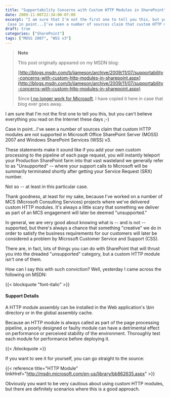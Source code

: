 ```yaml
---
title: "Supportability Concerns with Custom HTTP Modules in SharePoint"
date: 2009-11-06T22:34:00-07:00
excerpt: "I am sure that I'm not the first one to tell you this, but you can't believe everything you read on the Internet these days ;-) 
 Case in point...I've seen a number of sources claim that custom HTTP modules are not supported in Microsoft Office SharePoint..."
draft: true
categories: ["SharePoint"]
tags: ["MOSS 2007", "WSS v3"]
---
```


> **Note**
>
> This post originally appeared on my MSDN blog:
>
> [http://blogs.msdn.com/b/jjameson/archive/2009/11/07/supportability-concerns-with-custom-http-modules-in-sharepoint.aspx](http://blogs.msdn.com/b/jjameson/archive/2009/11/07/supportability-concerns-with-custom-http-modules-in-sharepoint.aspx)
>
> Since
> [I no longer work for Microsoft](/blog/jjameson/2011/09/02/last-day-with-microsoft), I have copied it here in case that
> blog ever goes away.

I am sure that I'm not the first one to tell you this, but you can't believe
everything you read on the Internet these days ;-)

Case in point...I've seen a number of sources claim that custom HTTP modules
are not supported in Microsoft Office SharePoint Server (MOSS) 2007 and Windows
SharePoint Services (WSS) v3.

These statements make it sound like if you add your own custom processing
to the pipeline of each page request, you will instantly teleport your Production
SharePoint farm into that vast wasteland we generally refer to as "Unsupported"
-- where your support calls to Microsoft will be summarily terminated shortly
after getting your Service Request (SRX) number.

Not so -- at least in this particular case.

Thank goodness, at least for my sake, because I've worked on a number of
MCS (Microsoft Consulting Services) projects where we've delivered custom HTTP
modules. It's always a little scary that something we deliver as part of an
MCS engagement will later be deemed "unsupported."

In general, we are very good about knowing what is -- and is not -- supported,
but there's always a chance that something "creative" we do in order to satisfy
the business requirements for our customers will later be considered a problem
by Microsoft Customer Service and Support (CSS).

There are, in fact, lots of things you can do with SharePoint that will thrust
you into the dreaded "unsupported" category, but a custom HTTP module isn't
one of them.

How can I say this with such conviction? Well, yesterday I came across the
following on MSDN:

{{< blockquote "font-italic" >}}

#### Support Details

A HTTP module assembly can be installed in the Web application's \bin
directory or in the global assembly cache.

Because an HTTP module is always called as part of the page processing
pipeline, a poorly designed or faulty module can have a detrimental effect
on performance or perceived stability of the environment. Thoroughly test
each module for performance before deploying it.

{{< /blockquote >}}

If you want to see it for yourself, you can go straight to the source:

{{< reference title="HTTP Module" linkHref="http://msdn.microsoft.com/en-us/library/bb862635.aspx" >}}

Obviously you want to be very cautious about using custom HTTP modules, but
there are definitely scenarios where this is a good approach.

